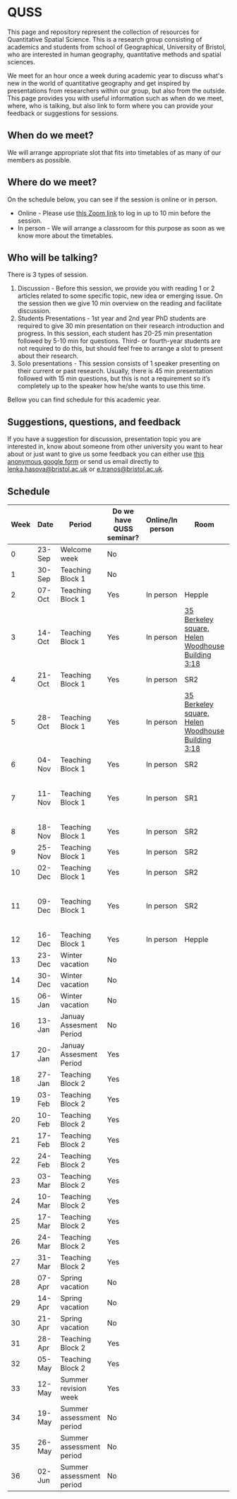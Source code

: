 # QUSS

This page and repository represent the collection of resources for Quantitative Spatial Science. This is a research group consisting of academics and students from school of Geographical, University of Bristol, who are interested in human geography, quantitative methods and spatial sciences.

We meet for an hour once a week during academic year to discuss what's new in the world of quantitative geography and get inspired by presentations from researchers within our group, but also from the outside. This page provides you with useful information such as when do we meet, where, who is talking, but also link to form where you can provide your feedback or suggestions for sessions.

## When do we meet?
We will arrange appropriate slot that fits into timetables of as many of our members as possible. 

## Where do we meet?
On the schedule below, you can see if the session is online or in person.

* Online - Please use [this Zoom link](https://bristol-ac-uk.zoom.us/j/97858763043?pwd=bVp6RmRTN1J0UE00M1NLcGpLWkFFQT09
) to log in up to 10 min before the session.
* In person - We will arrange a classroom for this purpose as soon as we know more about the timetables.

## Who will be talking?

There is 3 types of session.

1. Discussion - Before this session, we provide you with reading 1 or 2 articles related to some specific topic, new idea or emerging issue. On the session then we give 10 min overview on the reading and facilitate discussion.
2. Students Presentations - 1st year and 2nd year PhD students are required to give 30 min presentation on their research introduction and progress. In this session, each student has 20-25 min presentation followed by 5-10 min for questions. Third- or fourth-year students are not required to do this, but should feel free to arrange a slot to present about their research.
3. Solo presentations - This session consists of 1 speaker presenting on their current or past research. Usually, there is 45 min presentation followed with 15 min questions, but this is not a requirement so it’s completely up to the speaker how he/she wants to use this time.

Bellow you can find schedule for this academic year.

## Suggestions, questions, and feedback

If you have a suggestion for discussion, presentation topic you are interested in, know about someone from other university you want to hear about or just want to give us some feedback you can either use [this anonymous google form](https://forms.gle/kSDZTf6AUpANTF9U9) or send us email directly to lenka.hasova@bristol.ac.uk or e.tranos@bristol.ac.uk.


## Schedule

| Week  | Date   | Period                     | Do we have QUSS   seminar? | Online/In person | Room                                                                                                                                                                                                                               | Content                                              | QUSS Beers |
|-------|--------|----------------------------|----------------------------|------------------|------------------------------------------------------------------------------------------------------------------------------------------------------------------------------------------------------------------------------------|------------------------------------------------------|------------|
| 0     | 23-Sep | Welcome week               | No                         |                  |                                                                                                                                                                                                                                    | -                                                    |            |
| 1     | 30-Sep | Teaching Block 1           | No                         |                  |                                                                                                                                                                                                                                    | -                                                    |            |
| 2     | 07-Oct | Teaching Block 1           | Yes                        | In person        | Hepple                                                                                                                                                                                                                             | Reading seminar                                      |            |
| 3     | 14-Oct | Teaching Block 1           | Yes                        | In person        | [35 Berkeley square, Helen Woodhouse   Building   3:18](https://www.google.com/maps/place/Helen+Wodehouse+Building/@51.4552043,-2.6050204,19z/data=!4m5!3m4!1s0x48718da1290d96b9:0xe3f83c7e73a8f466!8m2!3d51.4551385!4d-2.6049348) |                                                      |            |
| 4     | 21-Oct | Teaching Block 1           | Yes                        | In person        | SR2                                                                                                                                                                                                                                |                                                      |            |
| 5     | 28-Oct | Teaching Block 1           | Yes                        | In person        | [35 Berkeley square, Helen Woodhouse   Building   3:18](https://www.google.com/maps/place/Helen+Wodehouse+Building/@51.4552043,-2.6050204,19z/data=!4m5!3m4!1s0x48718da1290d96b9:0xe3f83c7e73a8f466!8m2!3d51.4551385!4d-2.6049348) |                                                      |            |
| 6     | 04-Nov | Teaching Block 1           | Yes                        | In person        | SR2                                                                                                                                                                                                                                |                                                      |            |
| 7     | 11-Nov | Teaching Block 1           | Yes                        | In person        | SR1                                                                                                                                                                                                                                | Mary Abed Al Ahad   <maaa1@st-andrews.ac.uk> -       |            |
| 8     | 18-Nov | Teaching Block 1           | Yes                        | In person        | SR2                                                                                                                                                                                                                                |                                                      |            |
| 9     | 25-Nov | Teaching Block 1           | Yes                        | In person        | SR2                                                                                                                                                                                                                                |                                                      |            |
| 10    | 02-Dec | Teaching Block 1           | Yes                        | In person        | SR2                                                                                                                                                                                                                                |                                                      |            |
| 11    | 09-Dec | Teaching Block 1           | Yes                        | In person        | SR2                                                                                                                                                                                                                                | Tom Cantellow and Rui Sun - Progress   presentations |            |
| 12    | 16-Dec | Teaching Block 1           | Yes                        | In person        | Hepple                                                                                                                                                                                                                             |                                                      |            |
| 13    | 23-Dec | Winter vacation            | No                         |                  |                                                                                                                                                                                                                                    | -                                                    |            |
| 14    | 30-Dec | Winter vacation            | No                         |                  |                                                                                                                                                                                                                                    | -                                                    |            |
| 15    | 06-Jan | Winter vacation            | No                         |                  |                                                                                                                                                                                                                                    | -                                                    |            |
| 16    | 13-Jan | Januay Assesment   Period  | No                         |                  |                                                                                                                                                                                                                                    | -                                                    |            |
| 17    | 20-Jan | Januay Assesment   Period  | Yes                        |                  |                                                                                                                                                                                                                                    | Introduction and welcome back                        |            |
| 18    | 27-Jan | Teaching Block 2           | Yes                        |                  |                                                                                                                                                                                                                                    |                                                      |            |
| 19    | 03-Feb | Teaching Block 2           | Yes                        |                  |                                                                                                                                                                                                                                    |                                                      |            |
| 20    | 10-Feb | Teaching Block 2           | Yes                        |                  |                                                                                                                                                                                                                                    |                                                      |            |
| 21    | 17-Feb | Teaching Block 2           | Yes                        |                  |                                                                                                                                                                                                                                    |                                                      |            |
| 22    | 24-Feb | Teaching Block 2           | Yes                        |                  |                                                                                                                                                                                                                                    |                                                      |            |
| 23    | 03-Mar | Teaching Block 2           | Yes                        |                  |                                                                                                                                                                                                                                    |                                                      |            |
| 24    | 10-Mar | Teaching Block 2           | Yes                        |                  |                                                                                                                                                                                                                                    |                                                      |            |
| 25    | 17-Mar | Teaching Block 2           | Yes                        |                  |                                                                                                                                                                                                                                    |                                                      |            |
| 26    | 24-Mar | Teaching Block 2           | Yes                        |                  |                                                                                                                                                                                                                                    |                                                      |            |
| 27    | 31-Mar | Teaching Block 2           | Yes                        |                  |                                                                                                                                                                                                                                    |                                                      |            |
| 28    | 07-Apr | Spring vacation            | No                         |                  |                                                                                                                                                                                                                                    | -                                                    |            |
| 29    | 14-Apr | Spring vacation            | No                         |                  |                                                                                                                                                                                                                                    | -                                                    |            |
| 30    | 21-Apr | Spring vacation            | No                         |                  |                                                                                                                                                                                                                                    | -                                                    |            |
| 31    | 28-Apr | Teaching Block 2           | Yes                        |                  |                                                                                                                                                                                                                                    |                                                      |            |
| 32    | 05-May | Teaching Block 2           | Yes                        |                  |                                                                                                                                                                                                                                    |                                                      |            |
| 33    | 12-May | Summer revision week       | Yes                        |                  |                                                                                                                                                                                                                                    |                                                      |            |
| 34    | 19-May | Summer assessment   period | No                         |                  |                                                                                                                                                                                                                                    | -                                                    |            |
| 35    | 26-May | Summer assessment   period | No                         |                  |                                                                                                                                                                                                                                    | -                                                    |            |
| 36    | 02-Jun | Summer assessment   period | No                         |                  |                                                                                                                                                                                                                                    | -                                                    |            |